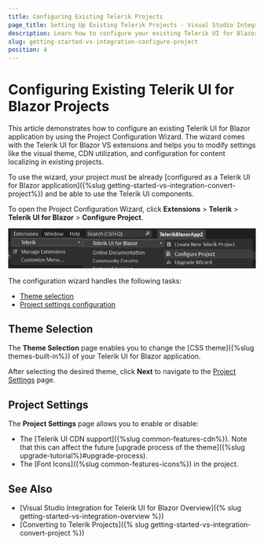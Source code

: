 ```yaml
---
title: Configuring Existing Telerik Projects
page_title: Setting Up Existing Telerik Projects - Visual Studio Integration
description: Learn how to configure your existing Telerik UI for Blazor application with a few clicks by using the Project Configuration Wizard supporting the Visual Studio (VS) extensions.
slug: getting-started-vs-integration-configure-project
position: 4
---
```


# Configuring Existing Telerik UI for Blazor Projects

This article demonstrates how to configure an existing Telerik UI for Blazor application by using the Project Configuration Wizard. The wizard comes with the Telerik UI for Blazor VS extensions and helps you to modify settings like the visual theme, CDN utilization, and configuration for content localizing in existing projects.

To use the wizard, your project must be already [configured as a Telerik UI for Blazor application]({%slug getting-started-vs-integration-convert-project%}) and be able to use the Telerik UI components.

To open the Project Configuration Wizard, click **Extensions** > **Telerik** > **Telerik UI for Blazor** > **Configure Project**.

![Telerik UI for Blazor Visual Studio 2022 Extensions menu](../vs-integration/images/configure-project-open.png)

The configuration wizard handles the following tasks:  
- [Theme selection](#theme-selection)
- [Project settings configuration](#project-settings)

## Theme Selection

The **Theme Selection** page enables you to change the [CSS theme]({%slug themes-built-in%}) of your Telerik UI for Blazor application.

After selecting the desired theme, click **Next** to navigate to the [Project Settings](#project-settings) page.

## Project Settings

The **Project Settings** page allows you to enable or disable:

* The [Telerik UI CDN support]({%slug common-features-cdn%}). Note that this can affect the future [upgrade process of the theme]({%slug upgrade-tutorial%}#upgrade-process).
* The [Font Icons]({%slug common-features-icons%}) in the project.

## See Also

* [Visual Studio Integration for Telerik UI for Blazor Overview]({% slug getting-started-vs-integration-overview %})
* [Converting to Telerik Projects]({% slug getting-started-vs-integration-convert-project %})
